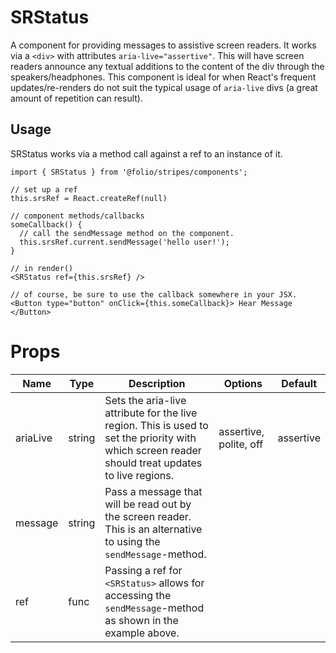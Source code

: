 # SRStatus
A component for providing messages to assistive screen readers.
It works via a `<div>` with attributes `aria-live="assertive"`. This will have screen readers announce any textual additions to the content of the div through the speakers/headphones.
This component is ideal for when React's frequent updates/re-renders do not suit the typical usage of `aria-live` divs (a great amount of repetition can result).

## Usage
SRStatus works via a method call against a ref to an instance of it.

```
import { SRStatus } from '@folio/stripes/components';

// set up a ref
this.srsRef = React.createRef(null)

// component methods/callbacks
someCallback() {
  // call the sendMessage method on the component.
  this.srsRef.current.sendMessage('hello user!');
}

// in render()
<SRStatus ref={this.srsRef} />

// of course, be sure to use the callback somewhere in your JSX.
<Button type="button" onClick={this.someCallback}> Hear Message </Button>

```

# Props
Name | Type | Description | Options | Default
-- | -- | -- | -- | --
ariaLive | string | Sets the aria-live attribute for the live region. This is used to set the priority with which screen reader should treat updates to live regions. | assertive, polite, off | assertive
message | string | Pass a message that will be read out by the screen reader. This is an alternative to using the `sendMessage`-method. | |
ref | func | Passing a ref for `<SRStatus>` allows for accessing the `sendMessage`-method as shown in the example above. | |
